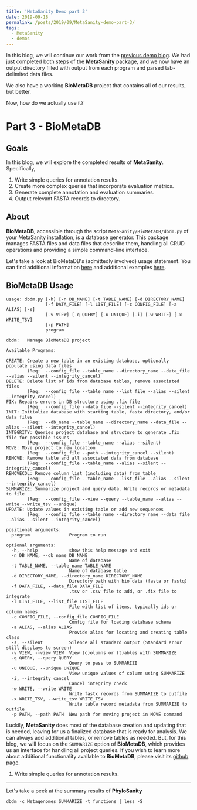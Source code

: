 ```yaml
---
title: 'MetaSanity Demo part 3'
date: 2019-09-18
permalink: /posts/2019/09/MetaSanity-demo-part-3/
tags:
  - MetaSanity
  - demos
---
```


In this blog, we will continue our work from the [previous demo blog](https://cjneely10.github.io/posts/2019/09/MetaSanity-demo-part-2/). We had just completed both steps of the **MetaSanity** package, and we now have an output directory filled with output from each program and parsed tab-delimited data files.

We also have a working **BioMetaDB** project that contains all of our results, but better.

Now, how do we actually use it?

Part 3 - BioMetaDB
======

Goals
------
In this blog, we will explore the completed results of **MetaSanity**. Specifically,

1. Write simple queries for annotation results.
2. Create more complex queries that incorporate evaluation metrics.
3. Generate complete annotation and evaluation summaries.
4. Output relevant FASTA records to directory.

About
------
**BioMetaDB**, accessible through the script `MetaSanity/BioMetaDB/dbdm.py` of your MetaSanity installation, is a database generator. This package manages FASTA files and data files that describe them, handling all CRUD operations and providing a simple command-line interface.

Let's take a look at BioMetaDB's (admittedly involved) usage statement. You can find additional information [here](https://github.com/cjneely10/BioMetaDB) and additional examples [here](https://github.com/cjneely10/BioMetaDB/tree/master/Example).


BioMetaDB Usage
------

<pre><code>usage: dbdm.py [-h] [-n DB_NAME] [-t TABLE_NAME] [-d DIRECTORY_NAME]
               [-f DATA_FILE] [-l LIST_FILE] [-c CONFIG_FILE] [-a ALIAS] [-s]
               [-v VIEW] [-q QUERY] [-u UNIQUE] [-i] [-w WRITE] [-x WRITE_TSV]
               [-p PATH]
               program

dbdm:	Manage BioMetaDB project

Available Programs:

CREATE: Create a new table in an existing database, optionally populate using data files
		(Req:  --config_file --table_name --directory_name --data_file --alias --silent --integrity_cancel)
DELETE: Delete list of ids from database tables, remove associated files
		(Req:  --config_file --table_name --list_file --alias --silent --integrity_cancel)
FIX: Repairs errors in DB structure using .fix file
		(Req:  --config_file --data_file --silent --integrity_cancel)
INIT: Initialize database with starting table, fasta directory, and/or data files
		(Req:  --db_name --table_name --directory_name --data_file --alias --silent --integrity_cancel)
INTEGRITY: Queries project database and structure to generate .fix file for possible issues
		(Req:  --config_file --table_name --alias --silent)
MOVE: Move project to new location
		(Req:  --config_file --path --integrity_cancel --silent)
REMOVE: Remove table and all associated data from database
		(Req:  --config_file --table_name --alias --silent --integrity_cancel)
REMOVECOL: Remove column list (including data) from table
		(Req:  --config_file --table_name --list_file --alias --silent --integrity_cancel)
SUMMARIZE: Summarize project and query data. Write records or metadata to file
		(Req:  --config_file --view --query --table_name --alias --write --write_tsv --unique)
UPDATE: Update values in existing table or add new sequences
		(Req:  --config_file --table_name --directory_name --data_file --alias --silent --integrity_cancel)

positional arguments:
  program               Program to run

optional arguments:
  -h, --help            show this help message and exit
  -n DB_NAME, --db_name DB_NAME
                        Name of database
  -t TABLE_NAME, --table_name TABLE_NAME
                        Name of database table
  -d DIRECTORY_NAME, --directory_name DIRECTORY_NAME
                        Directory path with bio data (fasta or fastq)
  -f DATA_FILE, --data_file DATA_FILE
                        .tsv or .csv file to add, or .fix file to integrate
  -l LIST_FILE, --list_file LIST_FILE
                        File with list of items, typically ids or column names
  -c CONFIG_FILE, --config_file CONFIG_FILE
                        Config file for loading database schema
  -a ALIAS, --alias ALIAS
                        Provide alias for locating and creating table class
  -s, --silent          Silence all standard output (Standard error still displays to screen)
  -v VIEW, --view VIEW  View (c)olumns or (t)ables with SUMMARIZE
  -q QUERY, --query QUERY
                        Query to pass to SUMMARIZE
  -u UNIQUE, --unique UNIQUE
                        View unique values of column using SUMMARIZE
  -i, --integrity_cancel
                        Cancel integrity check
  -w WRITE, --write WRITE
                        Write fastx records from SUMMARIZE to outfile
  -x WRITE_TSV, --write_tsv WRITE_TSV
                        Write table record metadata from SUMMARIZE to outfile
  -p PATH, --path PATH  New path for moving project in MOVE command</code></pre>

Luckily, **MetaSanity** does most of the database creation and updating that is needed, leaving for us a finalized database that is ready for analysis. We can always add additional tables, or remove tables as needed. But, for this blog, we will focus on the `SUMMARIZE` option of **BioMetaDB**, which provides us an interface for handling all project queries. If you wish to learn more about additional functionality available to **BioMetaDB**, please visit its [github page]([BioMetaDB](https://github.com/cjneely10/BioMetaDB)).

1. Write simple queries for annotation results.
------

Let's take a peek at the summary results of **PhyloSanity**

`dbdm -c Metagenomes SUMMARIZE -t functions | less -S`
